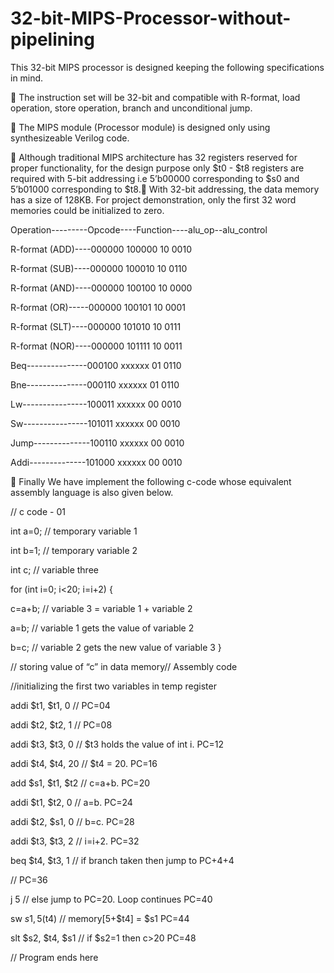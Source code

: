 # 32-bit-MIPS-Processor-without-pipelining

This 32-bit MIPS processor is designed keeping the following specifications in mind.

 The instruction set will be 32-bit and compatible with R-format, load operation, store
operation, branch and unconditional jump.

 The MIPS module (Processor module) is designed only using synthesizeable
Verilog code.

 Although traditional MIPS architecture has 32 registers reserved for proper functionality,
for the design purpose only $t0 - $t8 registers are required with 5-bit addressing i.e
5’b00000 corresponding to $s0 and 5’b01000 corresponding to $t8. With 32-bit addressing, the data memory has a size of 128KB. For project demonstration,
only the first 32 word memories could be initialized to zero.


Operation---------Opcode----Function----alu_op--alu_control

R-format (ADD)----000000    100000      10      0010

R-format (SUB)----000000    100010      10      0110

R-format (AND)----000000    100100      10      0000

R-format (OR)-----000000    100101      10      0001

R-format (SLT)----000000    101010      10      0111

R-format (NOR)----000000    101111      10      0011

Beq---------------000100    xxxxxx      01      0110

Bne---------------000110    xxxxxx      01      0110

Lw----------------100011    xxxxxx      00      0010

Sw----------------101011    xxxxxx      00      0010

Jump--------------100110    xxxxxx      00      0010

Addi--------------101000    xxxxxx      00      0010


 Finally We have implement the following c-code whose equivalent assembly
language is also given below.

// c code - 01

int a=0; // temporary variable 1

int b=1; // temporary variable 2

int c; // variable three

for (int i=0; i<20; i=i+2)
{

c=a+b; // variable 3 = variable 1 + variable 2

a=b; // variable 1 gets the value of variable 2

b=c; // variable 2 gets the new value of variable 3
}

// storing value of “c” in data memory// Assembly code

//initializing the first two variables in temp register

addi $t1, $t1, 0 // PC=04

addi $t2, $t2, 1 // PC=08

addi $t3, $t3, 0 // $t3 holds the value of int i. PC=12

addi $t4, $t4, 20 // $t4 = 20. PC=16

add $s1, $t1, $t2 // c=a+b. PC=20

addi $t1, $t2, 0 // a=b. PC=24

addi $t2, $s1, 0 // b=c. PC=28

addi $t3, $t3, 2 // i=i+2. PC=32

beq $t4, $t3, 1 // if branch taken then jump to PC+4+4

// PC=36

j 5 // else jump to PC=20. Loop continues PC=40

sw $s1, 5($t4) // memory[5+$t4] = $s1 PC=44

slt $s2, $t4, $s1 // if $s2=1 then c>20 PC=48

// Program ends here
